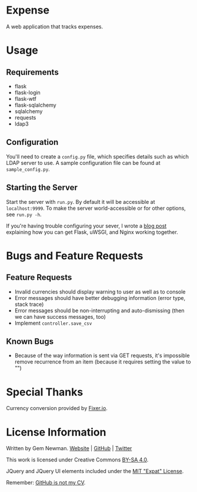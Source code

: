 Expense
=======

A web application that tracks expenses.

Usage
=====

Requirements
------------

* flask
* flask-login
* flask-wtf
* flask-sqlalchemy
* sqlalchemy
* requests
* ldap3

Configuration
-------------

You'll need to create a `config.py` file, which specifies details such as which LDAP
server to use. A sample configuration file can be found at `sample_config.py`.

Starting the Server
-------------------

Start the server with `run.py`. By default it will be accessible at `localhost:9999`. To
make the server world-accessible or for other options, see `run.py -h`.

If you're having trouble configuring your sever, I wrote a
[blog post](http://blog.spurll.com/2015/02/configuring-flask-uwsgi-and-nginx.html)
explaining how you can get Flask, uWSGI, and Nginx working together.

Bugs and Feature Requests
=========================

Feature Requests
----------------

* Invalid currencies should display warning to user as well as to console
* Error messages should have better debugging information (error type, stack trace)
* Error messages should be non-interrupting and auto-dismissing (then we can have success
  messages, too)
* Implement `controller.save_csv`

Known Bugs
----------

* Because of the way information is sent via GET requests, it's impossible remove
  recurrence from an item (because it requires setting the value to "")

Special Thanks
==============

Currency conversion provided by [Fixer.io](https://fixer.io).

License Information
===================

Written by Gem Newman. [Website](http://spurll.com) | [GitHub](https://github.com/spurll/) | [Twitter](https://twitter.com/spurll)

This work is licensed under Creative Commons [BY-SA 4.0](http://creativecommons.org/licenses/by-sa/4.0/).

JQuery and JQuery UI elements included under the [MIT "Expat" License](https://opensource.org/licenses/MIT).

Remember: [GitHub is not my CV](https://blog.jcoglan.com/2013/11/15/why-github-is-not-your-cv/).
